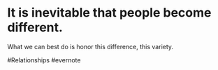 # It is inevitable that people become different.

What we can best do is honor this difference, this variety.

\#Relationships #evernote

